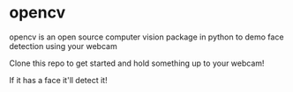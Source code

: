 # opencv

opencv is an open source computer vision package in python to demo face detection using your webcam

Clone this repo to get started and hold something up to your webcam!

If it has a face it'll detect it!

